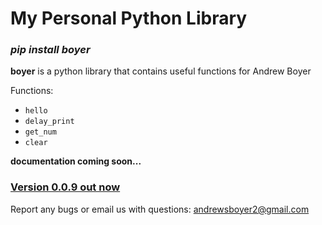 # My Personal Python Library
### ***pip install boyer***

**boyer** is a python library that contains useful 
functions for Andrew Boyer

Functions:
* `hello`
* `delay_print`
* `get_num`
* `clear`

**documentation coming soon...**
### [Version 0.0.9 out now](https://pypi.org/project/boyer/)

Report any bugs or email us with questions: andrewsboyer2@gmail.com
